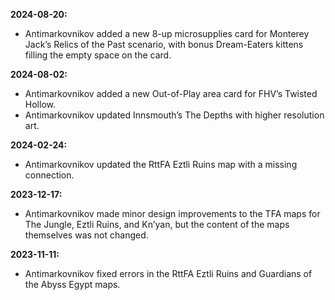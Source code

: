 **2024-08-20:**
  - Antimarkovnikov added a new 8-up microsupplies card for Monterey Jack’s Relics of the Past scenario, with bonus Dream-Eaters kittens filling the empty space on the card.

**2024-08-02:**
  - Antimarkovnikov added a new Out-of-Play area card for FHV’s Twisted Hollow.
  - Antimarkovnikov updated Innsmouth’s The Depths with higher resolution art.

**2024-02-24:**
  - Antimarkovnikov updated the RttFA Eztli Ruins map with a missing connection.

**2023-12-17:**
  - Antimarkovnikov made minor design improvements to the TFA maps for The Jungle, Eztli Ruins, and Kn’yan, but the content of the maps themselves was not changed.

**2023-11-11:**
  - Antimarkovnikov fixed errors in the RttFA Eztli Ruins and Guardians of the Abyss Egypt maps.
